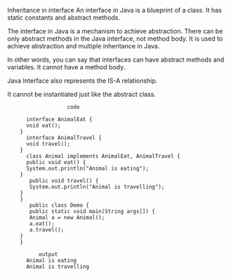    Inheritance in interface
    An interface in Java is a blueprint of a class. It has static constants and abstract methods.

   The interface in Java is a mechanism to achieve abstraction. There can be only abstract methods in the Java interface, not method body. It is used to achieve abstraction and    multiple inheritance in Java.

   In other words, you can say that interfaces can have abstract methods and variables. It cannot have a method body.

   Java Interface also represents the IS-A relationship.

   It cannot be instantiated just like the abstract class.
                  
                       code
                     
          interface AnimalEat {
          void eat();
        }
          interface AnimalTravel {
          void travel();
        }
          class Animal implements AnimalEat, AnimalTravel {
          public void eat() {
          System.out.println("Animal is eating");
        } 
           public void travel() {
           System.out.println("Animal is travelling");
        }
        }
           public class Demo {
           public static void main(String args[]) {
           Animal a = new Animal();
           a.eat();
           a.travel();
        }
        }
                         
              output
          Animal is eating
          Animal is travelling
